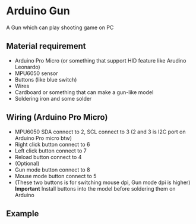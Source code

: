 # Arduino Gun
A Gun which can play shooting game on PC

## Material requirement
* Arduino Pro Micro (or something that support HID feature like Arudino Leonardo)
* MPU6050 sensor
* Buttons (like blue switch)
* Wires
* Cardboard or something that can make a gun-like model
* Soldering iron and some solder

## Wiring (Arduino Pro Micro)
* MPU6050 SDA connect to 2, SCL connect to 3 (2 and 3 is I2C port on Arduino Pro micro btw)
* Right click button connect to 6
* Left click button connect to 7
* Reload button connect to 4
* (Optional)
* Gun mode button connect to 8
* Mouse mode button connect to 5
* (These two buttons is for switching mouse dpi, Gun mode dpi is higher) <br>
**Important** Install buttons into the model before soldering them on Arduino

## Example

